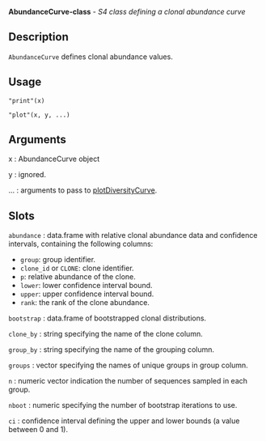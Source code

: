 **AbundanceCurve-class** - *S4 class defining a clonal abundance curve*

Description
--------------------

`AbundanceCurve` defines clonal abundance values.


Usage
--------------------
```
"print"(x)
```
```
"plot"(x, y, ...)
```

Arguments
-------------------

x
:   AbundanceCurve object

y
:   ignored.

...
:   arguments to pass to [plotDiversityCurve](plotDiversityCurve.md).




Slots
-------------------



`abundance`
:   data.frame with relative clonal abundance data and confidence intervals,
containing the following columns:

+ `group`:  group identifier.
+ `clone_id` or `CLONE`:  clone identifier. 
+ `p`:      relative abundance of the clone.
+ `lower`:  lower confidence interval bound.
+ `upper`:  upper confidence interval bound.
+ `rank`:   the rank of the clone abundance.


`bootstrap`
:   data.frame of bootstrapped clonal distributions.

`clone_by`
:   string specifying the name of the clone column.

`group_by`
:   string specifying the name of the grouping column.

`groups`
:   vector specifying the names of unique groups in group column.

`n`
:   numeric vector indication the number of sequences sampled in each group.

`nboot`
:   numeric specifying the number of bootstrap iterations to use.

`ci`
:   confidence interval defining the upper and lower bounds 
(a value between 0 and 1).









